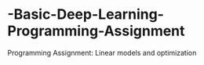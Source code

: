 # -Basic-Deep-Learning-Programming-Assignment
Programming Assignment: Linear models and optimization
